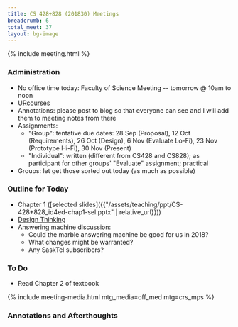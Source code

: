 ```yaml
---
title: CS 428+828 (201830) Meetings
breadcrumb: 6
total_meet: 37
layout: bg-image
---
```

{% include meeting.html %}

### Administration

* No office time today: Faculty of Science Meeting -- tomorrow @ 10am to noon
* [URcourses](https://urcourses.uregina.ca/course/view.php?id=2084)
* Annotations: please post to blog so that everyone can see and I will add them to meeting notes
  from there
* Assignments:
  * "Group": tentative due dates: 28 Sep (Proposal), 12 Oct (Requirements), 26 Oct (Design), 6 Nov (Evaluate Lo-Fi), 23 Nov (Prototype Hi-Fi), 30 Nov (Present)
  * "Individual": written (different from CS428 and CS828); as participant for other groups' "Evaluate" assignment; practical
* Groups: let get those sorted out today (as much as possible)

### Outline for Today

* Chapter 1 ([selected slides]({{"/assets/teaching/ppt/CS-428+828_id4ed-chap1-sel.pptx" | relative_url}}))
* [Design Thinking](https://www.nngroup.com/articles/design-thinking/)
* Answering machine discussion:
  * Could the marble answering machine be good for us in 2018?
  * What changes might be warranted?
  * Any SaskTel subscribers?

### To Do

* Read Chapter 2 of textbook

{% include meeting-media.html mtg_media=off_med mtg=crs_mps %}

### Annotations and Afterthoughts
